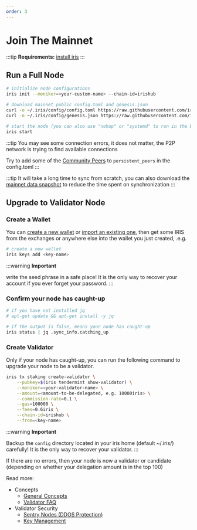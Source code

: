 ```yaml
---
order: 3
---
```


# Join The Mainnet

:::tip
**Requirements:** [install iris](install.md)
:::

## Run a Full Node

```bash
# initialize node configurations
iris init --moniker=<your-custom-name> --chain-id=irishub

# download mainnet public config.toml and genesis.json
curl -o ~/.iris/config/config.toml https://raw.githubusercontent.com/irisnet/mainnet/master/config/config.toml
curl -o ~/.iris/config/genesis.json https://raw.githubusercontent.com/irisnet/mainnet/master/config/genesis.json

# start the node (you can also use "nohup" or "systemd" to run in the background)
iris start
```

:::tip
You may see some connection errors, it does not matter, the P2P network is trying to find available connections

Try to add some of the [Community Peers](https://github.com/irisnet/mainnet/blob/master/config/community-peers.md) to `persistent_peers` in the config.toml
:::

:::tip
It will take a long time to sync from scratch, you can also download the [mainnet data snapshot](#TODO) to reduce the time spent on synchronization
:::

## Upgrade to Validator Node

### Create a Wallet

You can [create a new wallet](../cli-client/keys.md#create-a-new-key) or [import an existing one](../cli-client/keys.md#recover-an-existing-key-from-seed-phrase), then get some IRIS from the exchanges or anywhere else into the wallet you just created, .e.g.

```bash
# create a new wallet
iris keys add <key-name>
```

:::warning
**Important**

write the seed phrase in a safe place! It is the only way to recover your account if you ever forget your password.
:::

### Confirm your node has caught-up

```bash
# if you have not installed jq
# apt-get update && apt-get install -y jq

# if the output is false, means your node has caught-up
iris status | jq .sync_info.catching_up
```

### Create Validator

Only if your node has caught-up, you can run the following command to upgrade your node to be a validator.

```bash
iris tx staking create-validator \
    --pubkey=$(iris tendermint show-validator) \
    --moniker=<your-validator-name> \
    --amount=<amount-to-be-delegated, e.g. 10000iris> \
    --commission-rate=0.1 \
    --gas=100000 \
    --fees=0.6iris \
    --chain-id=irishub \
    --from=<key-name>
```

:::warning
**Important**

Backup the `config` directory located in your iris home (default ~/.iris/) carefully! It is the only way to recover your validator.
:::

If there are no errors, then your node is now a validator or candidate (depending on whether your delegation amount is in the top 100)

Read more:

- Concepts
  - [General Concepts](../concepts/general-concepts.md)
  - [Validator FAQ](../concepts/validator-faq.md)
- Validator Security
  - [Sentry Nodes (DDOS Protection)](../concepts/sentry-nodes.md)
  - [Key Management](../tools/kms.md)
